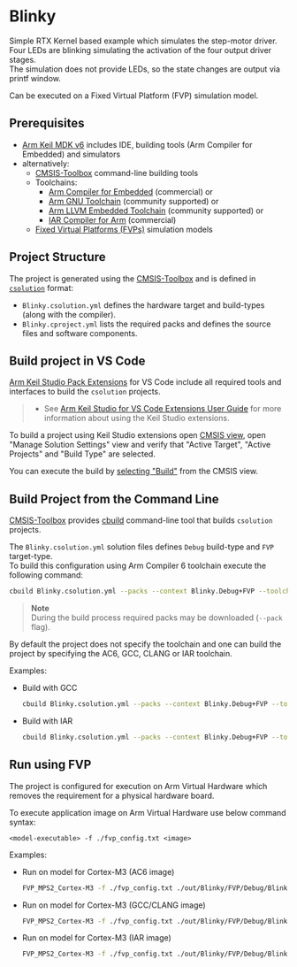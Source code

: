 # Blinky

Simple RTX Kernel based example which simulates the step-motor driver.  
Four LEDs are blinking simulating the activation of the four output driver stages.  
The simulation does not provide LEDs, so the state changes are output via printf window.

Can be executed on a Fixed Virtual Platform (FVP) simulation model.

## Prerequisites

- [Arm Keil MDK v6](https://developer.arm.com/tools-and-software/embedded/keil-mdk)
  includes IDE, building tools (Arm Compiler for Embedded) and simulators
- alternatively:
  - [CMSIS-Toolbox](https://github.com/Open-CMSIS-Pack/cmsis-toolbox) command-line building tools
  - Toolchains:
    - [Arm Compiler for Embedded](https://developer.arm.com/downloads/view/ACOMPE) (commercial) or
    - [Arm GNU Toolchain](https://developer.arm.com/downloads/-/arm-gnu-toolchain-downloads) (community supported) or
    - [Arm LLVM Embedded Toolchain](https://github.com/ARM-software/LLVM-embedded-toolchain-for-Arm) (community supported) or
    - [IAR Compiler for Arm](https://www.iar.com/embedded-development-tools) (commercial)
  - [Fixed Virtual Platforms (FVPs)](https://developer.arm.com/Tools%20and%20Software/Fixed%20Virtual%20Platforms) simulation models

## Project Structure

The project is generated using the [CMSIS-Toolbox](https://open-cmsis-pack.github.io/cmsis-toolbox/) and
is defined in [`csolution`](https://open-cmsis-pack.github.io/cmsis-toolbox/YML-Input-Format/) format:

- `Blinky.csolution.yml` defines the hardware target and build-types (along with the compiler).
- `Blinky.cproject.yml` lists the required packs and defines the source files and software components.

## Build project in VS Code

[Arm Keil Studio Pack Extensions](https://marketplace.visualstudio.com/items?itemName=Arm.keil-studio-pack) for VS Code
include all required tools and interfaces to build the `csolution` projects.

> - See [Arm Keil Studio for VS Code Extensions User Guide](https://mdk-packs.github.io/vscode-cmsis-solution-docs/index.html)
>   for more information about using the Keil Studio extensions.

To build a project using Keil Studio extensions open [CMSIS view](https://mdk-packs.github.io/vscode-cmsis-solution-docs/userinterface.html),
open "Manage Solution Settings" view and verify that "Active Target", "Active Projects" and "Build Type" are selected.

You can execute the build by [selecting "Build"](https://mdk-packs.github.io/vscode-cmsis-solution-docs/userinterface.html#3-actions-available-through-the-cmsis-view)
from the CMSIS view.

## Build Project from the Command Line

[CMSIS-Toolbox](https://open-cmsis-pack.github.io/cmsis-toolbox/) provides [cbuild](https://open-cmsis-pack.github.io/cmsis-toolbox/build-tools/)
command-line tool that builds `csolution` projects.

The `Blinky.csolution.yml` solution files defines `Debug` build-type and `FVP` target-type.  
To build this configuration using Arm Compiler 6 toolchain execute the following command:

```bash
cbuild Blinky.csolution.yml --packs --context Blinky.Debug+FVP --toolchain AC6
```

> **Note**  
> During the build process required packs may be downloaded (`--pack` flag).

By default the project does not specify the toolchain and one can build the project by specifying the AC6, GCC, CLANG or IAR toolchain.

Examples:

- Build with GCC

  ```sh
  cbuild Blinky.csolution.yml --packs --context Blinky.Debug+FVP --toolchain GCC
  ```

- Build with IAR

  ```sh
  cbuild Blinky.csolution.yml --packs --context Blinky.Debug+FVP --toolchain IAR
  ```

## Run using FVP

The project is configured for execution on Arm Virtual Hardware which removes the requirement for a physical hardware board.

To execute application image on Arm Virtual Hardware use below command syntax:

`<model-executable> -f ./fvp_config.txt <image>`

Examples:

- Run on model for Cortex-M3 (AC6 image)

  ```sh
  FVP_MPS2_Cortex-M3 -f ./fvp_config.txt ./out/Blinky/FVP/Debug/Blinky.axf
  ```

- Run on model for Cortex-M3 (GCC/CLANG image)

  ```sh
  FVP_MPS2_Cortex-M3 -f ./fvp_config.txt ./out/Blinky/FVP/Debug/Blinky.elf
  ```

- Run on model for Cortex-M3 (IAR image)

  ```sh
  FVP_MPS2_Cortex-M3 -f ./fvp_config.txt ./out/Blinky/FVP/Debug/Blinky.out
  ```
